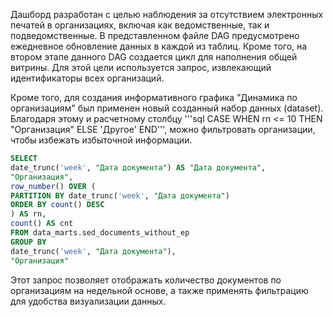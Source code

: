Дашборд разработан с целью наблюдения за отсутствием электронных печатей в организациях, включая как ведомственные, так и подведомственные. В представленном файле DAG предусмотрено ежедневное обновление данных в каждой из таблиц. Кроме того, на втором этапе данного DAG создается цикл для наполнения общей витрины. Для этой цели используется запрос, извлекающий идентификаторы всех организаций.

Кроме того, для создания информативного графика "Динамика по организациям" был применен новый созданный набор данных (dataset). Благодаря этому и расчетному столбцу 
'''sql CASE WHEN rn <= 10 THEN "Организация" ELSE 'Другое' END''', можно фильтровать организации, чтобы избежать избыточной информации.

```sql
SELECT
date_trunc('week', "Дата документа") AS "Дата документа",
"Организация",
row_number() OVER (
PARTITION BY date_trunc('week', "Дата документа")
ORDER BY count() DESC
) AS rn,
count() AS cnt
FROM data_marts.sed_documents_without_ep
GROUP BY
date_trunc('week', "Дата документа"),
"Организация"
```
Этот запрос позволяет отображать количество документов по организациям на недельной основе, а также применять фильтрацию для удобства визуализации данных.
